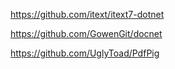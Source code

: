 https://github.com/itext/itext7-dotnet

https://github.com/GowenGit/docnet

https://github.com/UglyToad/PdfPig